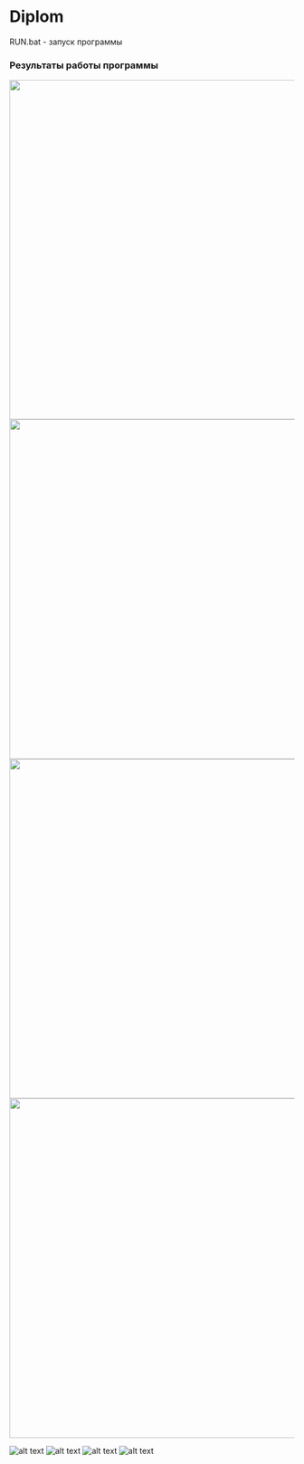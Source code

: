 # Diplom

RUN.bat - запуск программы

### Результаты работы программы

<img src="img/1.png" width="600" height="600"/>

<img src="img/2.png" width="600" height="600"/>

<img src="img/3.png" width="600" height="600"/>

<img src="img/4.png" width="600" height="600"/>

![alt text](img/1.png)
![alt text](img/2.png)
![alt text](img/3.png)
![alt text](img/4.png)


